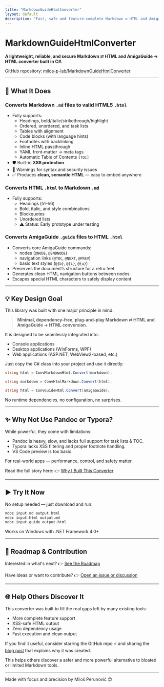 ```yaml
---
title: "MarkdownGuideHtmlConverter"
layout: default
description: "Fast, safe and feature-complete Markdown ⇄ HTML and AmigaGuide → HTML converter written in C#."
---
```


# MarkdownGuideHtmlConverter

**A lightweight, reliable, and secure Markdown ⇄ HTML and AmigaGuide → HTML converter built in C#.**

GitHub repository: [milos-p-lab/MarkdownGuideHtmlConverter](https://github.com/milos-p-lab/MarkdownGuideHtmlConverter)

---

## 🔧 What It Does

### Converts Markdown `.md` files to valid HTML5 `.html`

- Fully supports:
  - Headings, bold/italic/strikethrough/highlight
  - Ordered, unordered, and task lists
  - Tables with alignment
  - Code blocks (with language hints)
  - Footnotes with backlinking
  - Inline HTML passthrough
  - YAML front-matter → meta tags
  - Automatic Table of Contents `[TOC]`
- 🛡️ Built-in **XSS protection**
- 🚨 Warnings for syntax and security issues
- ✅ Produces **clean, semantic HTML** — easy to embed anywhere

### Converts HTML `.html` to Markdown `.md`

- Fully supports:
  - Headings (h1–h6)
  - Bold, italic, and style combinations
  - Blockquotes
  - Unordered lists
  - ⚠️ Status: Early prototype under testing

### Converts AmigaGuide `.guide` files to HTML `.html`

- Converts core AmigaGuide commands:
  - nodes (`@NODE`, `@ENDNODE`)
  - navigation links (`@TOC`, `@NEXT`, `@PREV`)
  - basic text styles (`@{b}`, `@{i}`, `@{u}`)
- Preserves the document’s structure for a retro feel
- Generates clean HTML navigation buttons between nodes
- Escapes special HTML characters to safely display content

---

## 💡 Key Design Goal

This library was built with one major principle in mind:

> **Minimal, dependency-free, plug-and-play Markdown ⇄ HTML and AmigaGuide → HTML conversion.**

It is designed to be seamlessly integrated into:

- Console applications
- Desktop applications (WinForms, WPF)
- Web applications (ASP.NET, WebView2-based, etc.)

Just copy the C# class into your project and use it directly:

```csharp
string html = ConvMarkdownHtml.Convert(markdown);
```

```csharp
string markdown = ConvHtmlMarkdown.Convert(html);
```

```csharp
string html = ConvGuideHtml.Convert(amigaGuide);
```

No runtime dependencies, no configuration, no surprises.

---

## ✨ Why Not Use Pandoc or Typora?

While powerful, they come with limitations:

- Pandoc is heavy, slow, and lacks full support for task lists & TOC.
- Typora lacks XSS filtering and proper footnote handling.
- VS Code preview is too basic.

For real-world apps — performance, control, and safety matter.

Read the full story here: 👉 [Why I Built This Converter](blog.md)

---

## ▶️ Try It Now

No setup needed — just download and run:

```cmd
mdoc input.md output.html
mdoc input.html output.md
mdoc input.guide output.html
```

Works on Windows with .NET Framework 4.0+

---

## 📌 Roadmap & Contribution

Interested in what's next? 👉 [See the Roadmap](ROADMAP.md)

Have ideas or want to contribute? 👉 [Open an issue or discussion](https://github.com/milos-p-lab/MarkdownGuideHtmlConverter/discussions)

---

## 🌐 Help Others Discover It

This converter was built to fill the real gaps left by many existing tools:

- More complete feature support
- XSS-safe HTML output
- Zero dependency usage
- Fast execution and clean output

If you find it useful, consider starring the GitHub repo ⭐ and sharing the [blog post](blog.md) that explains why it was created.

This helps others discover a safer and more powerful alternative to bloated or limited Markdown tools.

---

Made with focus and precision by Miloš Perunović 😊
